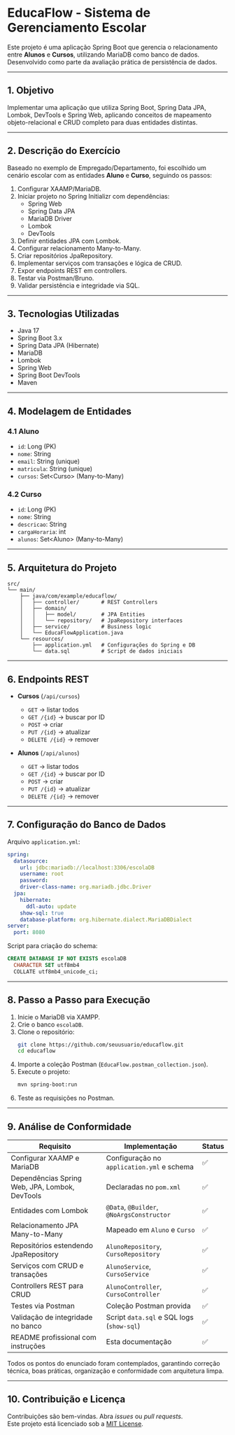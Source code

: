 # EducaFlow - Sistema de Gerenciamento Escolar

Este projeto é uma aplicação Spring Boot que gerencia o relacionamento entre **Alunos** e **Cursos**, utilizando MariaDB como banco de dados. Desenvolvido como parte da avaliação prática de persistência de dados.

---

## 1. Objetivo

Implementar uma aplicação que utiliza Spring Boot, Spring Data JPA, Lombok, DevTools e Spring Web, aplicando conceitos de mapeamento objeto-relacional e CRUD completo para duas entidades distintas.

---

## 2. Descrição do Exercício

Baseado no exemplo de Empregado/Departamento, foi escolhido um cenário escolar com as entidades **Aluno** e **Curso**, seguindo os passos:

1. Configurar XAAMP/MariaDB.
2. Iniciar projeto no Spring Initializr com dependências:
   - Spring Web
   - Spring Data JPA
   - MariaDB Driver
   - Lombok
   - DevTools
3. Definir entidades JPA com Lombok.
4. Configurar relacionamento Many-to-Many.
5. Criar repositórios JpaRepository.
6. Implementar serviços com transações e lógica de CRUD.
7. Expor endpoints REST em controllers.
8. Testar via Postman/Bruno.
9. Validar persistência e integridade via SQL.

---

## 3. Tecnologias Utilizadas

- Java 17
- Spring Boot 3.x
- Spring Data JPA (Hibernate)
- MariaDB
- Lombok
- Spring Web
- Spring Boot DevTools
- Maven

---

## 4. Modelagem de Entidades

### 4.1 Aluno

- `id`: Long (PK)
- `nome`: String
- `email`: String (unique)
- `matricula`: String (unique)
- `cursos`: Set\<Curso\> (Many-to-Many)

### 4.2 Curso

- `id`: Long (PK)
- `nome`: String
- `descricao`: String
- `cargaHoraria`: int
- `alunos`: Set\<Aluno\> (Many-to-Many)

---

## 5. Arquitetura do Projeto

```
src/
└── main/
    ├── java/com/example/educaflow/
    │   ├── controller/       # REST Controllers
    │   ├── domain/
    │   │   ├── model/        # JPA Entities
    │   │   └── repository/   # JpaRepository interfaces
    │   ├── service/          # Business logic
    │   └── EducaFlowApplication.java
    └── resources/
        ├── application.yml   # Configurações do Spring e DB
        └── data.sql          # Script de dados iniciais
```

---

## 6. Endpoints REST

- **Cursos** (`/api/cursos`)
  - `GET` → listar todos
  - `GET /{id}` → buscar por ID
  - `POST` → criar
  - `PUT /{id}` → atualizar
  - `DELETE /{id}` → remover

- **Alunos** (`/api/alunos`)
  - `GET` → listar todos
  - `GET /{id}` → buscar por ID
  - `POST` → criar
  - `PUT /{id}` → atualizar
  - `DELETE /{id}` → remover

---

## 7. Configuração do Banco de Dados

Arquivo `application.yml`:
```yaml
spring:
  datasource:
    url: jdbc:mariadb://localhost:3306/escolaDB
    username: root
    password:
    driver-class-name: org.mariadb.jdbc.Driver
  jpa:
    hibernate:
      ddl-auto: update
    show-sql: true
    database-platform: org.hibernate.dialect.MariaDBDialect
server:
  port: 8080
```

Script para criação do schema:
```sql
CREATE DATABASE IF NOT EXISTS escolaDB
  CHARACTER SET utf8mb4
  COLLATE utf8mb4_unicode_ci;
```

---

## 8. Passo a Passo para Execução

1. Inicie o MariaDB via XAMPP.
2. Crie o banco `escolaDB`.
3. Clone o repositório:
   ```bash
   git clone https://github.com/seuusuario/educaflow.git
   cd educaflow
   ```
4. Importe a coleção Postman (`EducaFlow.postman_collection.json`).
5. Execute o projeto:
   ```bash
   mvn spring-boot:run
   ```
6. Teste as requisições no Postman.

---

## 9. Análise de Conformidade

| Requisito                                                       | Implementação                              | Status  |
|-----------------------------------------------------------------|--------------------------------------------|---------|
| Configurar XAAMP e MariaDB                                      | Configuração no `application.yml` e schema | ✅       |
| Dependências Spring Web, JPA, Lombok, DevTools                  | Declaradas no `pom.xml`                    | ✅       |
| Entidades com Lombok                                            | `@Data`, `@Builder`, `@NoArgsConstructor`  | ✅       |
| Relacionamento JPA Many-to-Many                                 | Mapeado em `Aluno` e `Curso`               | ✅       |
| Repositórios estendendo JpaRepository                           | `AlunoRepository`, `CursoRepository`       | ✅       |
| Serviços com CRUD e transações                                  | `AlunoService`, `CursoService`             | ✅       |
| Controllers REST para CRUD                                      | `AlunoController`, `CursoController`       | ✅       |
| Testes via Postman                                              | Coleção Postman provida                     | ✅       |
| Validação de integridade no banco                               | Script `data.sql` e SQL logs (`show-sql`)  | ✅       |
| README profissional com instruções                              | Esta documentação                          | ✅       |

Todos os pontos do enunciado foram contemplados, garantindo correção técnica, boas práticas, organização e conformidade com arquitetura limpa.

---

## 10. Contribuição e Licença

Contribuições são bem-vindas. Abra _issues_ ou _pull requests_.  
Este projeto está licenciado sob a [MIT License](LICENSE).
